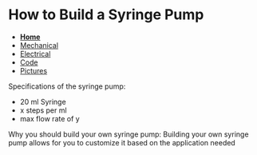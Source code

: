 # How to Build a Syringe Pump

- **[Home](/Syringe-Pump-Demo/index)**
- [Mechanical](/Syringe-Pump-Demo/mechanical)
- [Electrical](/Syringe-Pump-Demo/electrical)
- [Code](/Syringe-Pump-Demo/code)
- [Pictures](/Syringe-Pump-Demo/pictures)


Specifications of the syringe pump:
- 20 ml Syringe
- x steps per ml
- max flow rate of y

Why you should build your own syringe pump:
Building your own syringe pump allows for you to customize it based on the application needed
